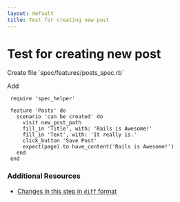 ```yaml
---
layout: default
title: Test for creating new post
---
```


<h1 id="main">Test for creating new post</h1>
Create file `spec/features/posts_spec.rb`

Add
<pre><code> require &#39;spec_helper&#39;
 
 feature &#39;Posts&#39; do
   scenario &#39;can be created&#39; do
     visit new_post_path
     fill_in &#39;Title&#39;, with: &#39;Rails is Awesome!&#39;
     fill_in &#39;Text&#39;, with: &#39;It really is.&#39;
     click_button &#39;Save Post&#39;
     expect(page).to have_content(&#39;Rails is Awesome!&#39;)
   end
 end</code></pre>



### Additional Resources

* [Changes in this step in `diff` format](https://github.com/stevenhallen/rails_getting_started_bdd/commit/0095998cd2c10a734f43685ae6c081bf772fc34c)

